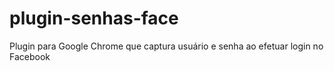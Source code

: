 # plugin-senhas-face
Plugin para Google Chrome que captura usuário e senha ao efetuar login no Facebook
